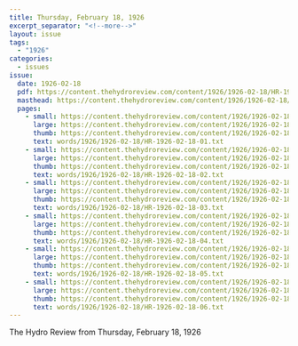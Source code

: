 ```yaml
---
title: Thursday, February 18, 1926
excerpt_separator: "<!--more-->"
layout: issue
tags:
  - "1926"
categories:
  - issues
issue:
  date: 1926-02-18
  pdf: https://content.thehydroreview.com/content/1926/1926-02-18/HR-1926-02-18.pdf
  masthead: https://content.thehydroreview.com/content/1926/1926-02-18/masthead/HR-1926-02-18.jpg
  pages:
    - small: https://content.thehydroreview.com/content/1926/1926-02-18/small/HR-1926-02-18-01.jpg
      large: https://content.thehydroreview.com/content/1926/1926-02-18/large/HR-1926-02-18-01.jpg
      thumb: https://content.thehydroreview.com/content/1926/1926-02-18/thumbnails/HR-1926-02-18-01.jpg
      text: words/1926/1926-02-18/HR-1926-02-18-01.txt
    - small: https://content.thehydroreview.com/content/1926/1926-02-18/small/HR-1926-02-18-02.jpg
      large: https://content.thehydroreview.com/content/1926/1926-02-18/large/HR-1926-02-18-02.jpg
      thumb: https://content.thehydroreview.com/content/1926/1926-02-18/thumbnails/HR-1926-02-18-02.jpg
      text: words/1926/1926-02-18/HR-1926-02-18-02.txt
    - small: https://content.thehydroreview.com/content/1926/1926-02-18/small/HR-1926-02-18-03.jpg
      large: https://content.thehydroreview.com/content/1926/1926-02-18/large/HR-1926-02-18-03.jpg
      thumb: https://content.thehydroreview.com/content/1926/1926-02-18/thumbnails/HR-1926-02-18-03.jpg
      text: words/1926/1926-02-18/HR-1926-02-18-03.txt
    - small: https://content.thehydroreview.com/content/1926/1926-02-18/small/HR-1926-02-18-04.jpg
      large: https://content.thehydroreview.com/content/1926/1926-02-18/large/HR-1926-02-18-04.jpg
      thumb: https://content.thehydroreview.com/content/1926/1926-02-18/thumbnails/HR-1926-02-18-04.jpg
      text: words/1926/1926-02-18/HR-1926-02-18-04.txt
    - small: https://content.thehydroreview.com/content/1926/1926-02-18/small/HR-1926-02-18-05.jpg
      large: https://content.thehydroreview.com/content/1926/1926-02-18/large/HR-1926-02-18-05.jpg
      thumb: https://content.thehydroreview.com/content/1926/1926-02-18/thumbnails/HR-1926-02-18-05.jpg
      text: words/1926/1926-02-18/HR-1926-02-18-05.txt
    - small: https://content.thehydroreview.com/content/1926/1926-02-18/small/HR-1926-02-18-06.jpg
      large: https://content.thehydroreview.com/content/1926/1926-02-18/large/HR-1926-02-18-06.jpg
      thumb: https://content.thehydroreview.com/content/1926/1926-02-18/thumbnails/HR-1926-02-18-06.jpg
      text: words/1926/1926-02-18/HR-1926-02-18-06.txt
---
```


The Hydro Review from Thursday, February 18, 1926

<!--more-->

